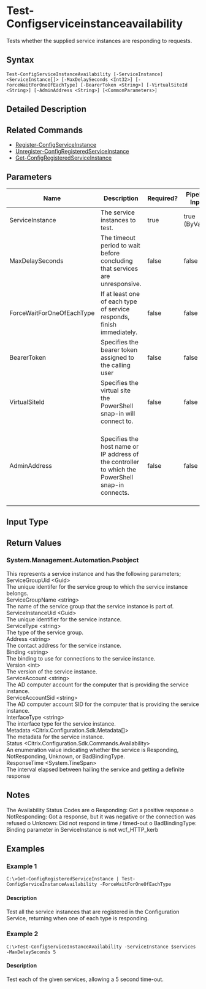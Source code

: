 ﻿
# Test-Configserviceinstanceavailability
Tests whether the supplied service instances are responding to requests.
## Syntax
```
Test-ConfigServiceInstanceAvailability [-ServiceInstance] <ServiceInstance[]> [-MaxDelaySeconds <Int32>] [-ForceWaitForOneOfEachType] [-BearerToken <String>] [-VirtualSiteId <String>] [-AdminAddress <String>] [<CommonParameters>]
```
## Detailed Description



## Related Commands

* [Register-ConfigServiceInstance](../Register-ConfigServiceInstance/)
* [Unregister-ConfigRegisteredServiceInstance](../Unregister-ConfigRegisteredServiceInstance/)
* [Get-ConfigRegisteredServiceInstance](../Get-ConfigRegisteredServiceInstance/)
## Parameters
| Name   | Description | Required? | Pipeline Input | Default Value |
| --- | --- | --- | --- | --- |
| ServiceInstance | The service instances to test. | true | true (ByValue) |  |
| MaxDelaySeconds | The timeout period to wait before concluding that services are unresponsive. | false | false | Infinite |
| ForceWaitForOneOfEachType | If at least one of each type of service responds, finish immediately. | false | false |  |
| BearerToken | Specifies the bearer token assigned to the calling user | false | false |  |
| VirtualSiteId | Specifies the virtual site the PowerShell snap-in will connect to. | false | false |  |
| AdminAddress | Specifies the host name or IP address of the controller to which the PowerShell snap-in connects. | false | false | 'LocalHost'.  Once a value is specified by any command, this value becomes the new default. |

## Input Type

### 

## Return Values

### System.Management.Automation.Psobject
This represents a service instance and has the following parameters;<br>    ServiceGroupUid &lt;Guid&gt;<br>        The unique identifer for the service group to which the service instance belongs.<br>    ServiceGroupName &lt;string&gt;<br>        The name of the service group that the service instance is part of.<br>    ServiceInstanceUid &lt;Guid&gt;<br>        The unique identifier for the service instance.<br>    ServiceType &lt;string&gt;<br>        The type of the service group.<br>    Address &lt;string&gt;<br>        The contact address for the service instance.<br>    Binding &lt;string&gt;<br>        The binding to use for connections to the service instance.<br>    Version &lt;int&gt;<br>        The version of the service instance.<br>    ServiceAccount &lt;string&gt;<br>        The AD computer account for the computer that is providing the service instance.<br>    ServiceAccountSid &lt;string&gt;<br>        The AD computer account SID for the computer that is providing the service instance.<br>    InterfaceType &lt;string&gt;<br>        The interface type for the service instance.<br>    Metadata &lt;Citrix.Configuration.Sdk.Metadata\[\]&gt;<br>        The metadata for the service instance.<br>    Status &lt;Citrix.Configuration.Sdk.Commands.Availability&gt;<br>        An enumeration value indicating whether the service is Responding, NotResponding, Unknown, or BadBindingType.<br>    ResponseTime &lt;System.TineSpan&gt;<br>        The interval elapsed between hailing the service and getting a definite response
## Notes
The Availability Status Codes are o Responding: Got a positive response o NotResponding: Got a response, but it was negative or the connection was refused o Unknown: Did not respond in time / timed-out o BadBindingType: Binding parameter in ServiceInstance is not wcf\_HTTP\_kerb
## Examples

### Example 1
```
C:\>Get-ConfigRegisteredServiceInstance | Test-ConfigServiceInstanceAvailability -ForceWaitForOneOfEachType
```
#### Description
Test all the service instances that are registered in the Configuration Service, returning when one of each type is responding.
### Example 2
```
C:\>Test-ConfigServiceInstanceAvailability -ServiceInstance $services -MaxDelaySeconds 5
```
#### Description
Test each of the given services, allowing a 5 second time-out.
